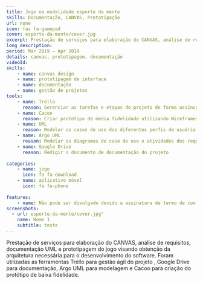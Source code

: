 ```yaml
---
title: Jogo na modalidade esporte da mente
skills: Documentação, CANVAS, Prototipação
url: none
icon: fas fa-gamepad
cover: esporte-da-mente/cover.jpg
excerpt: Prestação de serviços para elaboração do CANVAS, análise de requisitos
long_description: 
period: Mar 2019 – Apr 2019
details: canvas, prototipagem, documentação
videoId: 
skills: 
    - name: canvas design
    - name: prototipagem de interface
    - name: documentação
    - name: gestão de projetos
tools:
    - name: Trello
      reason: Gerenciar as tarefas e etapas do projeto de forma assíncrona e remota.
    - name: Cacoo
      reason: Criar protótipo de média fidelidade utilizando Wireframes
    - name: UML
      reason: Modelar os casos de uso dos diferentes perfis de usuário
    - name: Argo UML
      reason: Modelar os diagramas de caso de uso e atividades dos requisitos
    - name: Google Drive
      reason: Redigir o documento de documentação do projeto
      
categories:
    - name: jogo
      icon: fa fa-download
    - name: aplicativo móvel
      icon: fa fa-phone
    
features: 
    - name: Não pode ser divulgado devido a assinatura de termo de confidencialidade
screenshots:
  - url: esporte-da-mente/cover.jpg" 
    name: Home 1
    subtitle: teste
---
```


Prestação de serviços para elaboração do CANVAS, análise de requisitos, documentação UML e prototipagem do jogo visando obtenção da arquitetura necessária para o desenvolvimento do software. Foram utilizadas as ferramentas Trello para gestão ágil do projeto , Google Drive para documentação, Argo UML para modelagem e Cacoo para criação do protótipo de baixa fidelidade.